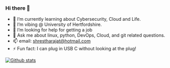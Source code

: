 ### Hi there 👋

<!--
**ShresthaRajat/ShresthaRajat** is a ✨ _special_ ✨ repository because its `README.md` (this file) appears on your GitHub profile.

Here are some ideas to get you started:
-->
- 🌱 I’m currently learning about Cybersecurity, Cloud and Life.
- 👯 I’m vibing @ University of Hertfordshire.
- 🤔 I’m looking for help for getting a job
- 💬 Ask me about linux, python, DevOps, Cloud, and git related questions.
- 📫 email:  shrestharajat@hotmail.com
- ⚡ Fun fact: I can plug in USB C without looking at the plug!

<!--[![Top Langs](https://github-readme-stats.vercel.app/api/top-langs/?username=shrestharajat&layout=compact)](https://github.com/anuraghazra/github-readme-stats)
-->
[![Github stats](https://github-readme-stats.vercel.app/api?username=shrestharajat)](https://github.com/anuraghazra/github-readme-stats)
